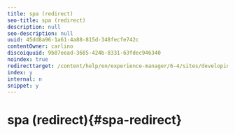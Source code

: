 ```yaml
---
title: spa (redirect)
seo-title: spa (redirect)
description: null
seo-description: null
uuid: 45dd8a96-1a61-4a88-815d-348fecfe742c
contentOwner: carlino
discoiquuid: 9b87eead-3685-424b-8331-63fdec946340
noindex: true
redirecttarget: /content/help/en/experience-manager/6-4/sites/developing/using/reference-materials
index: y
internal: n
snippet: y
---
```


# spa (redirect){#spa-redirect}

